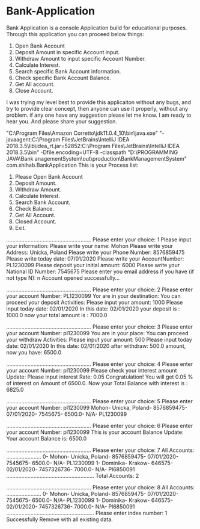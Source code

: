# Bank-Application
Bank Application is a console Application build for educational purposes. Through this application you can proceed below things:
1. Open Bank Account
2. Deposit Amount in specific Account input.
3. Withdraw Amount to input specific Account Number.
4. Calculate Interest. 
5. Search specific Bank Account information.
6. Check specific Bank Account Balance.
7. Get All account.
8. Close Account.

I was trying my level best to provide this applicaiton without any bugs, and try to provide clear concept, then anyone can use it properly, without any problem.
if any one have any suggestion please let me know. I am ready to hear you. 
And please share your suggestion.

"C:\Program Files\Amazon Corretto\jdk11.0.4_10\bin\java.exe" "-javaagent:C:\Program Files\JetBrains\IntelliJ IDEA 2018.3.5\lib\idea_rt.jar=52852:C:\Program Files\JetBrains\IntelliJ IDEA 2018.3.5\bin" -Dfile.encoding=UTF-8 -classpath "D:\PROGRAMMING JAVA\Bank anagementSystem\out\production\BankManagementSystem" com.shihab.BankApplication
This is your Process list: 
1. Please Open Bank Account
2. Deposit Amount.
3. Withdraw Amount.
4. Calculate Interest.
5. Search Bank Account.
6. Check Balance.
7. Get All Account.
8. Closed Account.
9. Exit.

........................................................
Please enter your choice: 1
Please input your information: 
Please write your name: Mohon
Please write your Address: Unicka, Poland
Please write your Phone Number: 8576859475
Please write today date: 07/01/2020
Please write your AccountNumber: PL1230099
Please deposit your initial amount: 6000
Please write your National ID Number: 7545675
Please enter you email address if you have (if not type N): n
Account opened successfully...

........................................................
Please enter your choice: 2
Please enter your account Number: PL1230099
Yor are in your destination: You can proceed your deposit Activities: 
Please input your amount: 1000
Please input today date: 02/01/2020
In this date: 02/01/2020 your deposit is : 1000.0 now your total amount is : 7000.0


........................................................
Please enter your choice: 3
Please enter your account Number: pl1230099
You are in your place: You can proceed your withdraw Activities: 
Please input your amount: 500
Please input today date: 02/01/2020
In this date: 02/01/2020 after withdraw: 500.0 amount, now you have: 6500.0


........................................................
Please enter your choice: 4
Please enter your account Number: pl1230099
Please check your interest amount Update: 
Please input interest Rate: 0.05
Congratulation! You will get 0.05 % of interest on Amount of 6500.0. Now your Total Balance with interest is : 6825.0


........................................................
Please enter your choice: 5
Please enter your account Number: pl1230099
               Mohon- Unicka, Poland-          8576859475-     07/01/2020-             7545675-         6500.0-                 N/A-      PL1230099
               
  
  ........................................................
Please enter your choice: 6
Please enter your account Number: pl1230099
This is your account Balance Update: 
Your account Balance is: 6500.0


........................................................
Please enter your choice: 7
All Accounts: 
.......................
              0-               Mohon- Unicka, Poland-          8576859475-     07/01/2020-             7545675-         6500.0-                 N/A-      PL1230099
              1-            Dominika-         Krakow-              646575-     02/01/2020-          7457326736-         7000.0-                 N/A-      Pl6850091
..........................................................
Total Accounts: 2


........................................................
Please enter your choice: 8
All Accounts: 
.......................
              0-               Mohon- Unicka, Poland-          8576859475-     07/01/2020-             7545675-         6500.0-                 N/A-      PL1230099
              1-            Dominika-         Krakow-              646575-     02/01/2020-          7457326736-         7000.0-                 N/A-      Pl6850091
..........................................................
Please enter index number: 1
Successfully Remove with all existing data.
